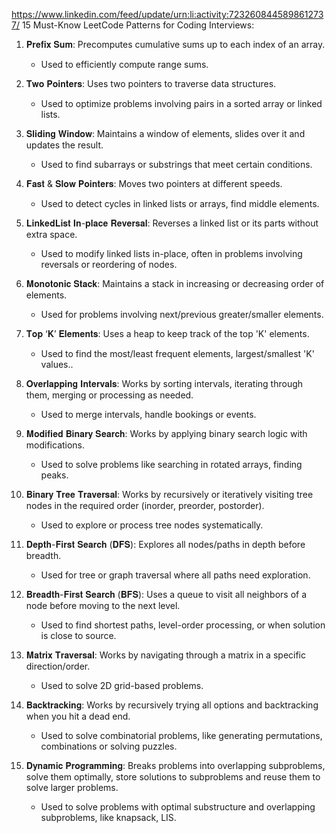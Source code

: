 https://www.linkedin.com/feed/update/urn:li:activity:7232608445898612737/
15 Must-Know LeetCode Patterns for Coding Interviews:  
  
1. 𝐏𝐫𝐞𝐟𝐢𝐱 𝐒𝐮𝐦: Precomputes cumulative sums up to each index of an array.  
	- Used to efficiently compute range sums.  
  
2. 𝐓𝐰𝐨 𝐏𝐨𝐢𝐧𝐭𝐞𝐫𝐬: Uses two pointers to traverse data structures.  
	- Used to optimize problems involving pairs in a sorted array or linked lists.  
  
3. 𝐒𝐥𝐢𝐝𝐢𝐧𝐠 𝐖𝐢𝐧𝐝𝐨𝐰: Maintains a window of elements, slides over it and updates the result.  
	- Used to find subarrays or substrings that meet certain conditions.  
  
4. 𝐅𝐚𝐬𝐭 & 𝐒𝐥𝐨𝐰 𝐏𝐨𝐢𝐧𝐭𝐞𝐫𝐬: Moves two pointers at different speeds.  
	- Used to detect cycles in linked lists or arrays, find middle elements.  
  
5. 𝐋𝐢𝐧𝐤𝐞𝐝𝐋𝐢𝐬𝐭 𝐈𝐧-𝐩𝐥𝐚𝐜𝐞 𝐑𝐞𝐯𝐞𝐫𝐬𝐚𝐥: Reverses a linked list or its parts without extra space.  
	- Used to modify linked lists in-place, often in problems involving reversals or reordering of nodes.  
  
6. 𝐌𝐨𝐧𝐨𝐭𝐨𝐧𝐢𝐜 𝐒𝐭𝐚𝐜𝐤: Maintains a stack in increasing or decreasing order of elements.  
	- Used for problems involving next/previous greater/smaller elements.  
  
7. 𝐓𝐨𝐩 ‘𝐊’ 𝐄𝐥𝐞𝐦𝐞𝐧𝐭𝐬: Uses a heap to keep track of the top 'K' elements.  
	- Used to find the most/least frequent elements, largest/smallest 'K' values..  
  
8. 𝐎𝐯𝐞𝐫𝐥𝐚𝐩𝐩𝐢𝐧𝐠 𝐈𝐧𝐭𝐞𝐫𝐯𝐚𝐥𝐬: Works by sorting intervals, iterating through them, merging or processing as needed.  
	- Used to merge intervals, handle bookings or events.  
  
9. 𝐌𝐨𝐝𝐢𝐟𝐢𝐞𝐝 𝐁𝐢𝐧𝐚𝐫𝐲 𝐒𝐞𝐚𝐫𝐜𝐡: Works by applying binary search logic with modifications.  
	- Used to solve problems like searching in rotated arrays, finding peaks.  
  
10. 𝐁𝐢𝐧𝐚𝐫𝐲 𝐓𝐫𝐞𝐞 𝐓𝐫𝐚𝐯𝐞𝐫𝐬𝐚𝐥: Works by recursively or iteratively visiting tree nodes in the required order (inorder, preorder, postorder).  
	- Used to explore or process tree nodes systematically.  
  
11. 𝐃𝐞𝐩𝐭𝐡-𝐅𝐢𝐫𝐬𝐭 𝐒𝐞𝐚𝐫𝐜𝐡 (𝐃𝐅𝐒): Explores all nodes/paths in depth before breadth.  
	- Used for tree or graph traversal where all paths need exploration.  
  
12. 𝐁𝐫𝐞𝐚𝐝𝐭𝐡-𝐅𝐢𝐫𝐬𝐭 𝐒𝐞𝐚𝐫𝐜𝐡 (𝐁𝐅𝐒): Uses a queue to visit all neighbors of a node before moving to the next level.  
	- Used to find shortest paths, level-order processing, or when solution is close to source.  
  
13. 𝐌𝐚𝐭𝐫𝐢𝐱 𝐓𝐫𝐚𝐯𝐞𝐫𝐬𝐚𝐥: Works by navigating through a matrix in a specific direction/order.  
	- Used to solve 2D grid-based problems.  
  
14. 𝐁𝐚𝐜𝐤𝐭𝐫𝐚𝐜𝐤𝐢𝐧𝐠: Works by recursively trying all options and backtracking when you hit a dead end.  
	- Used to solve combinatorial problems, like generating permutations, combinations or solving puzzles.  
  
15. 𝐃𝐲𝐧𝐚𝐦𝐢𝐜 𝐏𝐫𝐨𝐠𝐫𝐚𝐦𝐦𝐢𝐧𝐠: Breaks problems into overlapping subproblems, solve them optimally, store solutions to subproblems and reuse them to solve larger problems.  
	- Used to solve problems with optimal substructure and overlapping subproblems, like knapsack, LIS.
